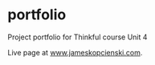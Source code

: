 portfolio
=========

Project portfolio for Thinkful course Unit 4

Live page at <a href="http://www.jameskopcienski.com">www.jameskopcienski.com</a>.
